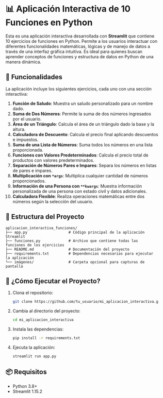 # 📊 Aplicación Interactiva de 10 Funciones en Python

Esta es una aplicación interactiva desarrollada con **Streamlit** que contiene 10 ejercicios de funciones en Python. Permite a los usuarios interactuar con diferentes funcionalidades matemáticas, lógicas y de manejo de datos a través de una interfaz gráfica intuitiva. Es ideal para quienes buscan aprender conceptos de funciones y estructura de datos en Python de una manera dinámica.

## 🌟 Funcionalidades

La aplicación incluye los siguientes ejercicios, cada uno con una sección interactiva:

1. **Función de Saludo**: Muestra un saludo personalizado para un nombre dado.
2. **Suma de Dos Números**: Permite la suma de dos números ingresados por el usuario.
3. **Área de un Triángulo**: Calcula el área de un triángulo dado la base y la altura.
4. **Calculadora de Descuento**: Calcula el precio final aplicando descuentos e impuestos.
5. **Suma de una Lista de Números**: Suma todos los números en una lista proporcionada.
6. **Funciones con Valores Predeterminados**: Calcula el precio total de productos con valores predeterminados.
7. **Separación de Números Pares e Impares**: Separa los números en listas de pares e impares.
8. **Multiplicación con `*args`**: Multiplica cualquier cantidad de números proporcionados.
9. **Información de una Persona con `**kwargs`**: Muestra información personalizada de una persona con estado civil y datos adicionales.
10. **Calculadora Flexible**: Realiza operaciones matemáticas entre dos números según la selección del usuario.

## 📂 Estructura del Proyecto

```plaintext
aplicacion_interactiva_funciones/
├── app.py                   # Código principal de la aplicación Streamlit
├── funciones.py             # Archivo que contiene todas las funciones de los ejercicios
├── README.md                # Documentación del proyecto
├── requirements.txt         # Dependencias necesarias para ejecutar la aplicación
└── imágenes/                # Carpeta opcional para capturas de pantalla
```

## 🚀 ¿Cómo Ejecutar el Proyecto?

1. Clona el repositorio:

   ```bash
   git clone https://github.com/tu_usuario/mi_aplicacion_interactiva.git
   ```

2. Cambia al directorio del proyecto:

   ```bash
   cd mi_aplicacion_interactiva
   ```

3. Instala las dependencias:

   ```bash
   pip install -r requirements.txt
   ```

4. Ejecuta la aplicación:

   ```bash
   streamlit run app.py
   ```

## 📦 Requisitos

- Python 3.8+
- Streamlit 1.15.2
